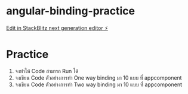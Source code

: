 # angular-binding-practice

[Edit in StackBlitz next generation editor ⚡️](https://stackblitz.com/~/github.com/khaiwhan/angular-binding-practice)

# Practice

1. จงทำให้ Code สามารถ Run ได้
2. จงเขียน Code ตัวอย่างการทำ One way binding มา 10 แบบ ที่ appcomponent
3. จงเขียน Code ตัวอย่างการทำ Two way binding มา 10 แบบ ที่ appcomponent
